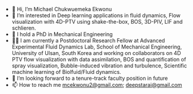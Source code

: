 - 👋 Hi, I’m Michael Chukwuemeka Ekwonu
- 👀 I’m interested in Deep learning applications in fluid dynamics, Flow visualization with 4D-PTV using shake-the-box, BOS, 3D-PIV, LIF and schlieren.
- 🌱 I hold a PhD in Mechanical Engineering
- 👨‍🔬 I am currently a Postdoctoral Research Fellow at Advanced Experimental Fluid Dynamics Lab, School of Mechanical Engineering, University of Ulsan, South Korea 
      and working on collaborators on 4D PTV flow visualization with data assimilation, BOS and quantification of spray visualization, Bubble-induced vibration and turbulence, Scientific machine learning of Biolfuid/Fluid         dynamics.
- 💞️ I’m looking forward to a tenure-track faculty position in future  
- 📫 How to reach me mcekwonu2@gmail.com; deepstarai@gmail.com

<!---
mcekwonu/mcekwonu is a ✨ special ✨ repository because its `README.md` (this file) appears on your GitHub profile.
You can click the Preview link to take a look at your changes.
--->
